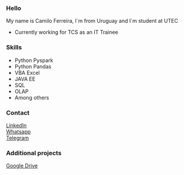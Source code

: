 ### Hello

My name is Camilo Ferreira, I´m from Uruguay and I´m student at UTEC

* Currently working for TCS as an IT Trainee

### Skills
* Python Pyspark
* Python Pandas
* VBA Excel
* JAVA EE
* SQL
* OLAP
* Among others

### Contact
[LinkedIn](https://www.linkedin.com/in/camiloferreirafosalba/?locale=en_US)
<br>[Whatsapp](https://api.whatsapp.com/send?phone=59896249788)
<br><a href="https://telegram.me/camiloferreira89">Telegram</a>

### Additional projects
[Google Drive](https://drive.google.com/drive/folders/11jp6x2qPTyX-XZqSE5oHXUraI1vYsujC?usp=sharing)
